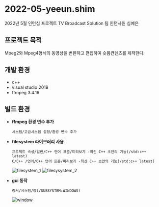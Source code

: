 # 2022-05-yeeun.shim

2022년 5월 인턴십 프로젝트
TV Broadcast Solution 팀 인턴사원 심예은

## 프로젝트 목적
Mpeg2와 Mpeg4형식의 동영상을 변환하고 편집하여 숏폼컨텐츠를 제작한다.

## 개발 환경
* c++
* visual studio 2019
* ffmpeg 3.4.16

## 빌드 환경
* **ffmpeg 환경 변수 추가**


  ```
  시스템/고급시스템 설정/환경 변수 추가
  ```
* **filesystem 라이브러리 사용**
  ``` 
  프로젝트 속성/일반/C++ 언어 표준/미리보기 -최신 C++ 초안의 기능(/std:c++ latest)
  C/C++ /언어/C++ 언어 표준/미리보기 -최신 C++ 초안의 기능(/std:c++ latest)
  ```
  ![filesystem_1](/uploads/bd673542aade2581e55143e02833ccd1/filesystem_1.png)
  ![filesysystem_2](/uploads/ac6bcf6d9b8f299f7f532643b1b3292d/filesysystem_2.png)
  
* **gui 동작**
  ```
  링커/시스템/창(/SUBSYSTEM:WINDOWS)
  ```
  ![window](/uploads/bdaa6872b16c4fd9ce63426214deda37/window.png)
